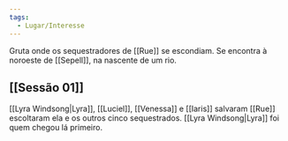 ```yaml
---
tags:
  - Lugar/Interesse
---
```

Gruta onde os sequestradores de [[Rue]] se escondiam. Se encontra à noroeste de [[Sepell]], na nascente de um rio.

## [[Sessão 01]]
[[Lyra Windsong|Lyra]], [[Luciel]], [[Venessa]] e [[Iaris]] salvaram [[Rue]] escoltaram ela e os outros cinco sequestrados. [[Lyra Windsong|Lyra]] foi quem chegou lá primeiro.
